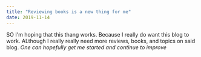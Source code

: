 ```yaml
---
title: "Reviewing books is a new thing for me"
date: 2019-11-14
---
```

SO I'm hoping that this thang works. Because I really do want this blog to work. 
ALthough I really really need more reviews, books, and topics on said blog. 
<i>One can hopefully get me started and continue to improve</i>
